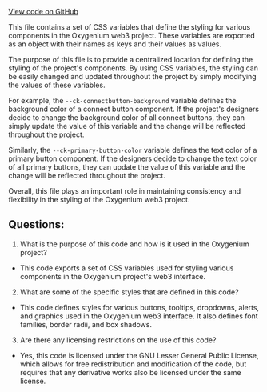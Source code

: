[View code on GitHub](https://github.com/oxygenium-network/oxygenium-web3/packages/web3-react/src/styles/themes/retro.ts)

This file contains a set of CSS variables that define the styling for various components in the Oxygenium web3 project. These variables are exported as an object with their names as keys and their values as values. 

The purpose of this file is to provide a centralized location for defining the styling of the project's components. By using CSS variables, the styling can be easily changed and updated throughout the project by simply modifying the values of these variables. 

For example, the `--ck-connectbutton-background` variable defines the background color of a connect button component. If the project's designers decide to change the background color of all connect buttons, they can simply update the value of this variable and the change will be reflected throughout the project. 

Similarly, the `--ck-primary-button-color` variable defines the text color of a primary button component. If the designers decide to change the text color of all primary buttons, they can update the value of this variable and the change will be reflected throughout the project. 

Overall, this file plays an important role in maintaining consistency and flexibility in the styling of the Oxygenium web3 project.
## Questions: 
 1. What is the purpose of this code and how is it used in the Oxygenium project?
- This code exports a set of CSS variables used for styling various components in the Oxygenium project's web3 interface.

2. What are some of the specific styles that are defined in this code?
- This code defines styles for various buttons, tooltips, dropdowns, alerts, and graphics used in the Oxygenium web3 interface. It also defines font families, border radii, and box shadows.

3. Are there any licensing restrictions on the use of this code?
- Yes, this code is licensed under the GNU Lesser General Public License, which allows for free redistribution and modification of the code, but requires that any derivative works also be licensed under the same license.